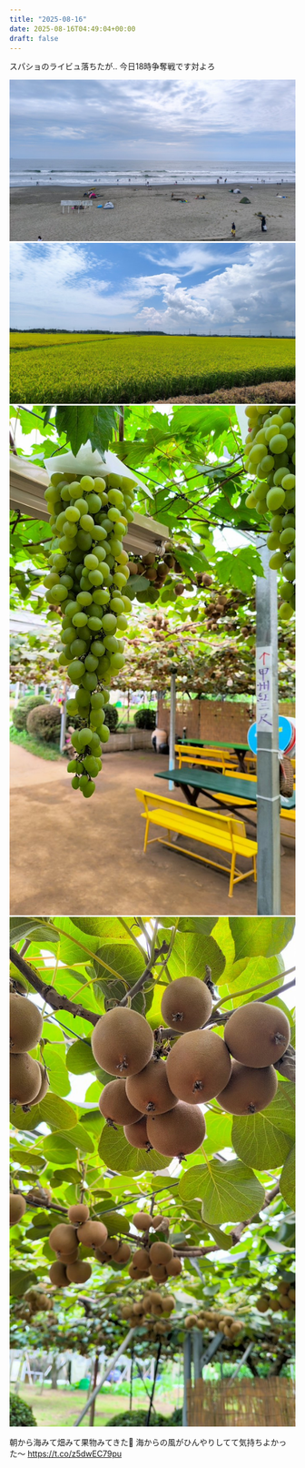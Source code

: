 ```yaml
---
title: "2025-08-16"
date: 2025-08-16T04:49:04+00:00
draft: false
---
```



スパショのライビュ落ちたが‥
今日18時争奪戦です対よろ

![16_1.jpg](images/16_1.jpg)
![16_2.jpg](images/16_2.jpg)
![16_3.jpg](images/16_3.jpg)
![16_4.jpg](images/16_4.jpg)

朝から海みて畑みて果物みてきた🍇
海からの風がひんやりしてて気持ちよかった〜 https://t.co/z5dwEC79pu

